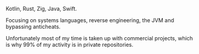 Kotlin, Rust, Zig, Java, Swift.

Focusing on systems languages, reverse engineering, the JVM and bypassing anticheats.

Unfortunately most of my time is taken up with commercial projects, which is why 99% of my activity is in private repositories.
